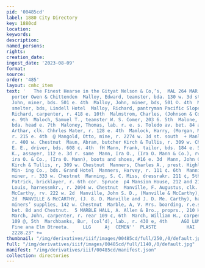 ```yaml
---
pid: '00485cd'
label: 1880 City Directory
key: 1880cd
location: 
keywords: 
description: 
named_persons: 
rights: 
creation_date: 
ingest_date: '2023-08-09'
format: 
source: 
order: '485'
layout: cmhc_item
text: '   The Finest Hearse in the Gityat Nelson & Co,’s,  MAL 264 MAR  Mallory, Elmer,
  porter Owen & Chittenden  Malloy, Edward, teamster, bda. 130 w. 3d st. south  Malloy
  John, miner, bds. 501 e. 4th  Malloy, John, miner, bds, 501 ©. 4th  Maltoy, Patrick,
  smelter, bds, Lindell Hotel  Malloy, Richard, pantryman Pacific Slope Restaurant  Malloy,
  Richard, carpenter, r. 418 e. 10th  Malmstrom, Charles, (Johnson & Co.), r. 135
  e. 9th  Maloch, Samuel T., teamster W. S. Comer, 203 6. 5th  Malone, Daniel, miner,
  bda. head e. 7th  Maloney, Thomas, lab. r. e. s. Toledo av. bet. 84 and Chestnut  Maloy,
  Arthar, clk. Chhrles Mater, r. 128 e. 4th  Mamlock, Harry, (Morgan, Mamlock & Anthony),
  r. 215 e. 4th  @ Mangold, Otto, mine, r. 2274 w. 3d st. south  + Manly, H. F., freighter,
  r. 400 w. Chestnut  Maun, Abram, butcher Kirch & Tullis, r. 309 w. Chestnut  « Mann,
  E. E., driver, bds. 608 ¢. 4th  fH Mann, Frank, tailor, bds. 184 e. 5th  Mann, Frank
  K., assayer, 112 e. 3d r. same  Mann, Ira O., (Ira O. Mann & Co.), rv, 216 e. ad  Mann,
  ira O. & Co., (Ira O. Mann), boots and shoes, #16 e. 3d  Mann, John C., butcher
  Kirch & Tullis, r, 309 w. Chestnut  Manners, Charles A., prest. Highland Chief Consolidated
  Min- ing Co., bds. Grand Hotel  Manners, Harvey, r. 111 ¢. 6th  Manning, Michael,
  miner, r. 333 w. Chestnut  Manning, S. C. Miss, dressrakr. 211 ¢, 5th  “Q Manning,
  Patrick, bricklayer, r. 6th cor. Spruce  p4 Mansion House, 212 and 214 w. 2d  Manty,
  Louis, harnessmkr., r. 2094 w. Chestnut  Manville, F. Augustus, clk. Manville &
  McCarthy, rv. 222 w. 2d  Manville, John S. D., (Manville & McCarthy), r. 222 w.
  2d  MANVILLE & McCARTHY, (J. 8. D. Manville and J. D. Me. Carthy), hardware and
  miners’ supplies, 142 w. Chestnut  Marble, A, V. Mrs. boarding, r.e.s. Toledo av.
  bet. 8d and Chestnut.  5 MARBLE HALL, A. Allen & Bro., proprs., 210 Harrison av.  i
  March, John, carpenter, r. rear 109 ¢, 6th  March, William H., carpenter, r. rear
  109 @, 5th  Marchbanks, Bur, (col’d), lab., r. 430 e, 4th     AGO LUMBER YARD  Corner
  Fine ana Elm Btreeta.     LLG     Aj  CEMEN''  PLASTE           HAI  ABADIE & ARNOLDS,
  2228.23" +=           '
thumbnail: "/img/derivatives/iiif/images/00485cd/full/250,/0/default.jpg"
full: "/img/derivatives/iiif/images/00485cd/full/1140,/0/default.jpg"
manifest: "/img/derivatives/iiif/00485cd/manifest.json"
collection: directories
---
```

